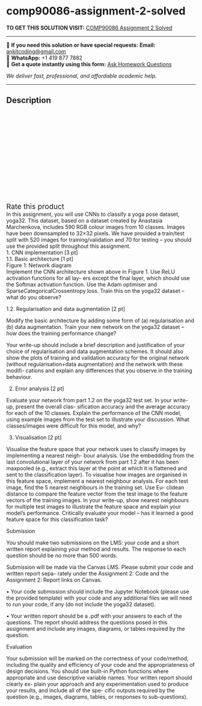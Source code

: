 # comp90086-assignment-2-solved
**TO GET THIS SOLUTION VISIT:** [COMP90086 Assignment 2 Solved](https://www.ankitcodinghub.com/product/comp90086-assignment-2-solved/)


---

📩 **If you need this solution or have special requests:** **Email:** ankitcoding@gmail.com  
📱 **WhatsApp:** +1 419 877 7882  
📄 **Get a quote instantly using this form:** [Ask Homework Questions](https://www.ankitcodinghub.com/services/ask-homework-questions/)

*We deliver fast, professional, and affordable academic help.*

---

<h2>Description</h2>



<div class="kk-star-ratings kksr-auto kksr-align-center kksr-valign-top" data-payload="{&quot;align&quot;:&quot;center&quot;,&quot;id&quot;:&quot;101965&quot;,&quot;slug&quot;:&quot;default&quot;,&quot;valign&quot;:&quot;top&quot;,&quot;ignore&quot;:&quot;&quot;,&quot;reference&quot;:&quot;auto&quot;,&quot;class&quot;:&quot;&quot;,&quot;count&quot;:&quot;0&quot;,&quot;legendonly&quot;:&quot;&quot;,&quot;readonly&quot;:&quot;&quot;,&quot;score&quot;:&quot;0&quot;,&quot;starsonly&quot;:&quot;&quot;,&quot;best&quot;:&quot;5&quot;,&quot;gap&quot;:&quot;4&quot;,&quot;greet&quot;:&quot;Rate this product&quot;,&quot;legend&quot;:&quot;0\/5 - (0 votes)&quot;,&quot;size&quot;:&quot;24&quot;,&quot;title&quot;:&quot;COMP90086 Assignment 2 Solved&quot;,&quot;width&quot;:&quot;0&quot;,&quot;_legend&quot;:&quot;{score}\/{best} - ({count} {votes})&quot;,&quot;font_factor&quot;:&quot;1.25&quot;}">

<div class="kksr-stars">

<div class="kksr-stars-inactive">
            <div class="kksr-star" data-star="1" style="padding-right: 4px">


<div class="kksr-icon" style="width: 24px; height: 24px;"></div>
        </div>
            <div class="kksr-star" data-star="2" style="padding-right: 4px">


<div class="kksr-icon" style="width: 24px; height: 24px;"></div>
        </div>
            <div class="kksr-star" data-star="3" style="padding-right: 4px">


<div class="kksr-icon" style="width: 24px; height: 24px;"></div>
        </div>
            <div class="kksr-star" data-star="4" style="padding-right: 4px">


<div class="kksr-icon" style="width: 24px; height: 24px;"></div>
        </div>
            <div class="kksr-star" data-star="5" style="padding-right: 4px">


<div class="kksr-icon" style="width: 24px; height: 24px;"></div>
        </div>
    </div>

<div class="kksr-stars-active" style="width: 0px;">
            <div class="kksr-star" style="padding-right: 4px">


<div class="kksr-icon" style="width: 24px; height: 24px;"></div>
        </div>
            <div class="kksr-star" style="padding-right: 4px">


<div class="kksr-icon" style="width: 24px; height: 24px;"></div>
        </div>
            <div class="kksr-star" style="padding-right: 4px">


<div class="kksr-icon" style="width: 24px; height: 24px;"></div>
        </div>
            <div class="kksr-star" style="padding-right: 4px">


<div class="kksr-icon" style="width: 24px; height: 24px;"></div>
        </div>
            <div class="kksr-star" style="padding-right: 4px">


<div class="kksr-icon" style="width: 24px; height: 24px;"></div>
        </div>
    </div>
</div>


<div class="kksr-legend" style="font-size: 19.2px;">
            <span class="kksr-muted">Rate this product</span>
    </div>
    </div>
<div class="page" title="Page 1">
<div class="layoutArea">
<div class="column">
In this assignment, you will use CNNs to classify a yoga pose dataset, yoga32. This dataset, based on a dataset created by Anastasia Marchenkova, includes 590 RGB colour images from 10 classes. Images have been downsampled to 32×32 pixels. We have provided a train/test split with 520 images for training/validation and 70 for testing – you should use the provided split throughout this assignment.

</div>
</div>
<div class="layoutArea">
<div class="column">
1. CNN implementation [3 pt]

</div>
</div>
<div class="layoutArea">
<div class="column">
1.1. Basic architecture [1 pt]

</div>
</div>
<div class="layoutArea">
<div class="column">
Figure 1: Network diagram

</div>
</div>
<div class="layoutArea">
<div class="column">
Implement the CNN architecture shown above in Figure 1. Use ReLU activation functions for all lay- ers except the final layer, which should use the Softmax activation function. Use the Adam optimiser and SparseCategoricalCrossentropy loss. Train this on the yoga32 dataset – what do you observe?

1.2. Regularisation and data augmentation [2 pt]

Modify the basic architecture by adding some form of (a) regularisation and (b) data augmentation. Train your new network on the yoga32 dataset – how does the training performance change?

</div>
</div>
</div>
<div class="page" title="Page 2">
<div class="layoutArea">
<div class="column">
Your write-up should include a brief description and justification of your choice of regularisation and data augmentation schemes. It should also show the plots of training and validation accuracy for the original network (without regularisation+data augmentation) and the network with these modifi- cations and explain any differences that you observe in the training behaviour.

2. Error analysis [2 pt]

Evaluate your network from part 1.2 on the yoga32 test set. In your write-up, present the overall clas- sification accuracy and the average accuracy for each of the 10 classes. Explain the performance of the CNN model, using example images from the test set to illustrate your discussion. What classes/images were difficult for this model, and why?

3. Visualisation [2 pt]

Visualise the feature space that your network uses to classify images by implementing a nearest neigh- bour analysis. Use the embeddding from the last convolutional layer of your network from part 1.2 after it has been maxpooled (e.g., extract this layer at the point at which it is flattened and sent to the classification layer). To visualise how images are organised in this feature space, implement a nearest neighbour analysis. For each test image, find the 5 nearest neighbours in the training set. Use Eu- clidean distance to compare the feature vector from the test image to the feature vectors of the training images. In your write-up, show nearest neighbours for multiple test images to illustrate the feature space and explain your model’s performance. Critically evaluate your model – has it learned a good feature space for this classification task?

Submission

You should make two submissions on the LMS: your code and a short written report explaining your method and results. The response to each question should be no more than 500 words.

Submission will be made via the Canvas LMS. Please submit your code and written report sepa- rately under the Assignment 2: Code and the Assignment 2: Report links on Canvas.

• Your code submission should include the Jupyter Notebook (please use the provided template) with your code and any additional files we will need to run your code, if any (do not include the yoga32 dataset).

• Your written report should be a .pdf with your answers to each of the questions. The report should address the questions posed in this assignment and include any images, diagrams, or tables required by the question.

Evaluation

Your submission will be marked on the correctness of your code/method, including the quality and efficiency of your code and the appropriateness of design decisions. You should use built-in Python functions where appropriate and use descriptive variable names. Your written report should clearly ex- plain your approach and any experimentation used to produce your results, and include all of the spe- cific outputs required by the question (e.g., images, diagrams, tables, or responses to sub-questions).

</div>
</div>
</div>
